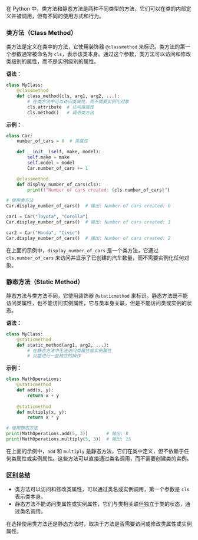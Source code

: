 在 Python 中，类方法和静态方法是两种不同类型的方法，它们可以在类的内部定义并被调用，但有不同的使用方式和行为。

### 类方法（Class Method）

类方法是定义在类中的方法，它使用装饰器 `@classmethod` 来标识。类方法的第一个参数通常被命名为 `cls`，表示该类本身。通过这个参数，类方法可以访问和修改类级别的属性，而不是实例级别的属性。

**语法：**
```python
class MyClass:
    @classmethod
    def class_method(cls, arg1, arg2, ...):
        # 在类方法中可以访问类属性，而不需要实例化对象
        cls.attribute  # 访问类属性
        cls.method()   # 调用类方法
```

**示例：**
```python
class Car:
    number_of_cars = 0  # 类属性

    def __init__(self, make, model):
        self.make = make
        self.model = model
        Car.number_of_cars += 1

    @classmethod
    def display_number_of_cars(cls):
        print(f"Number of cars created: {cls.number_of_cars}")

# 使用类方法
Car.display_number_of_cars()  # 输出: Number of cars created: 0

car1 = Car("Toyota", "Corolla")
Car.display_number_of_cars()  # 输出: Number of cars created: 1

car2 = Car("Honda", "Civic")
Car.display_number_of_cars()  # 输出: Number of cars created: 2
```

在上面的示例中，`display_number_of_cars` 是一个类方法，它通过 `cls.number_of_cars` 来访问并显示了已创建的汽车数量，而不需要实例化任何对象。

### 静态方法（Static Method）

静态方法与类方法不同，它使用装饰器 `@staticmethod` 来标识。静态方法既不能访问类属性，也不能访问实例属性，它与类本身关联，但是不能访问类或实例的状态。

**语法：**
```python
class MyClass:
    @staticmethod
    def static_method(arg1, arg2, ...):
        # 在静态方法中无法访问类属性或实例属性
        # 只能进行一些独立的操作
```

**示例：**
```python
class MathOperations:
    @staticmethod
    def add(x, y):
        return x + y
    
    @staticmethod
    def multiply(x, y):
        return x * y

# 使用静态方法
print(MathOperations.add(5, 3))       # 输出: 8
print(MathOperations.multiply(5, 3))  # 输出: 15
```

在上面的示例中，`add` 和 `multiply` 是静态方法，它们在类中定义，但不依赖于任何类属性或实例属性。这些方法可以直接通过类名调用，而不需要创建类的实例。

### 区别总结

- 类方法可以访问和修改类属性，可以通过类名或实例调用，第一个参数是 `cls` 表示类本身。
- 静态方法不能访问类属性或实例属性，它们与类相关联但独立于类的状态，通过类名调用。

在选择使用类方法还是静态方法时，取决于方法是否需要访问或修改类属性或实例属性。